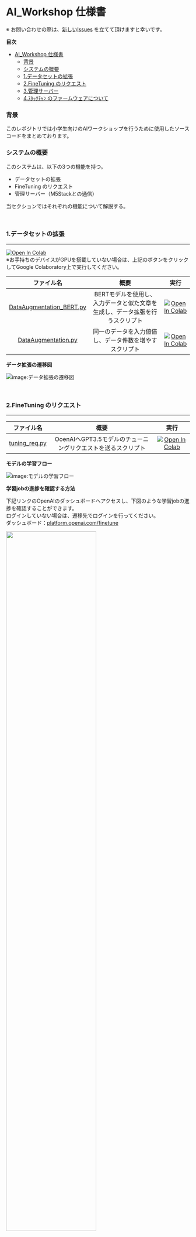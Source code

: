 # AI_Workshop 仕様書
※ お問い合わせの際は、[新しいIssues](https://github.com/nogikun/AI_Workshop/issues/new) を立てて頂けますと幸いです。

**目次**
- [AI\_Workshop 仕様書](#ai_workshop-仕様書)
    - [背景](#背景)
    - [システムの概要](#システムの概要)
    - [1.データセットの拡張](#1データセットの拡張)
    - [2.FineTuning のリクエスト](#2finetuning-のリクエスト)
    - [3.管理サーバー](#3管理サーバー)
    - [4.ｽﾀｯｸﾁｬﾝ のファームウェアについて](#4ｽﾀｯｸﾁｬﾝ-のファームウェアについて)

### 背景
このレポジトリでは小学生向けのAIワークショップを行うために使用したソースコードをまとめております。

### システムの概要
このシステムは、以下の3つの機能を持つ。
- データセットの拡張
- FineTuning のリクエスト
- 管理サーバー（M5Stackとの通信）

当セクションではそれぞれの機能について解説する。

<br>

### 1.データセットの拡張
---

[![Open In Colab](https://colab.research.google.com/assets/colab-badge.svg)](https://colab.research.google.com/github/nogikun/AI_Workshop/blob/main/System/DataAugmentation/JupyterNotebook/DataAugmentation_BERT.ipynb)
<br> ※お手持ちのデバイスがGPUを搭載していない場合は、上記のボタンをクリックしてGoogle Colaboratory上で実行してください。

|ファイル名|概要|実行|
|:-:|:-:|:-:|
|[DataAugmentation_BERT.py](https://github.com/nogikun/AI_Workshop/blob/main/System/DataAugmentation/DataAugmentation_BERT.py)|BERTモデルを使用し、入力データと似た文章を生成し、データ拡張を行うスクリプト|[![Open In Colab](https://colab.research.google.com/assets/colab-badge.svg)](https://colab.research.google.com/github/nogikun/AI_Workshop/blob/main/System/JupyterNotebook/DataAugmentation/DataAugmentation_BERT.ipynb)|
|[DataAugmentation.py](https://github.com/nogikun/AI_Workshop/blob/main/System/DataAugmentation/DataAugmentation.py)|同一のデータを入力値倍し、データ件数を増やすスクリプト|[![Open In Colab](https://colab.research.google.com/assets/colab-badge.svg)](https://colab.research.google.com/github/nogikun/AI_Workshop/blob/main/System/JupyterNotebook/DataAugmentation/DataAugmentation.ipynb)|

**データ拡張の遷移図**

![image:データ拡張の遷移図](https://github.com/nogikun/AI_Workshop/assets/94681885/5abc5b69-8039-4e97-ad6b-37b3daebbe3d)

<br>

### 2.FineTuning のリクエスト
---

|ファイル名|概要|実行|
|:-:|:-:|:-:|
|[tuning_req.py](https://github.com/nogikun/AI_Workshop/blob/main/System/tuning_req.py)|OoenAIへGPT3.5モデルのチューニングリクエストを送るスクリプト|[![Open In Colab](https://colab.research.google.com/assets/colab-badge.svg)](https://colab.research.google.com/github/nogikun/AI_Workshop/blob/main/System/JupyterNotebook/RequestFineTuning/tuning_req.ipynb)|


**モデルの学習フロー**

![image:モデルの学習フロー](https://github.com/nogikun/AI_Workshop/assets/94681885/5f208797-cf69-4b24-adcd-86f37b0f9622)

**学習jobの進捗を確認する方法**

下記リンクのOpenAIのダッシュボードへアクセスし、下図のような学習jobの進捗を確認することができます。<br>
ログインしていない場合は、遷移先でログインを行ってください。<br>
ダッシュボード：[platform.openai.com/finetune](https://platform.openai.com/finetune) 

<img src="https://github.com/nogikun/AI_Workshop/assets/94681885/090e944d-64e4-48a1-b717-c29a8aafd0b1.jpg" width="70%">

<br><br>

また学習完了するとこのようなメールが届き、モデル名が記載されています。このモデル名をデータベースに書き込みます。<br>
※ モデル名は `ft:{Base Model}:pearsonal::{id}` の形式で発行されます。<br><br>
<img src="https://github.com/nogikun/AI_Workshop/assets/94681885/2ecbc256-f8b8-4f2d-96cd-009f65fc0014.jpg" width="50%">


<br>

### 3.管理サーバー
---
[![Open in GitHub Codespaces](https://github.com/codespaces/badge.svg)](https://codespaces.new/nogikun/AI_Workshop)
<br> ※クローンせずともCodespaces上で実行することができます。是非お使いください。
<br>　また、サーバの起動方法などは [こちら](https://github.com/nogikun/AI_Workshop/blob/main/System/Server/README.md) を参照してください。
|ファイル名|概要|
|:-:|:-:|
|[stack_server.py](https://github.com/nogikun/AI_Workshop/blob/main/System/Server/stack_server/stack_server.py)|M5Stackと通信を行い、任意のIDに対応する学習済みモデル名を送信するスクリプト<br> ※ Dockerを使用|

**管理サーバーとM5Stack（ｽﾀｯｸﾁｬﾝ）との関係**

![image](https://github.com/nogikun/AI_Workshop/assets/94681885/f8e64570-6e16-43d3-9dd1-b4d21e14d607)

### 4.ｽﾀｯｸﾁｬﾝ のファームウェアについて
---

今回、使用するAIロボットは 「 **ｽﾀｯｸﾁｬﾝ** 」 と呼ばれるロボットです。
外装はこの通りとなっております。

**"ｽﾀｯｸﾁｬﾝ"の外装**

<img src="https://github.com/nogikun/AI_Workshop/assets/94681885/0e75a7eb-0c37-43bc-9a92-b8abca8415ff.jpg" width="50%">

<br>

※　ファームウェアの書き出しについては [こちら](https://github.com/nogikun/AI_Workshop/tree/main/stackchan/Firmware) をご参照ください。

